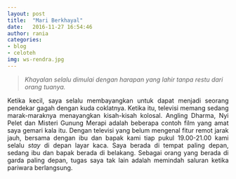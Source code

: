 ```yaml
---
layout: post
title:  "Mari Berkhayal"
date:   2016-11-27 16:54:46
author: rania
categories: 
- blog
- celoteh
img: ws-rendra.jpg
---
```


<blockquote>
	<p ><i>
		Khayalan selalu dimulai dengan harapan yang lahir tanpa restu dari orang tuanya.
	</i></p>
</blockquote>
<p style="text-align: justify;">
	Ketika kecil, saya selalu membayangkan untuk dapat menjadi seorang pendekar gagah dengan kuda coklatnya. Ketika itu, televisi memang sedang marak-maraknya menayangkan kisah-kisah kolosal. Angling Dharma, Nyi Pelet dan Misteri Gunung Merapi adalah beberapa contoh film yang amat saya gemari kala itu. <!--more-->Dengan televisi yang belum mengenal fitur remot jarak jauh, bersama dengan ibu dan bapak kami tiap pukul 19.00-21.00 kami selalu <i>stay</i> di depan layar kaca. Saya berada di tempat paling depan, sedang ibu dan bapak berada di belakang. Sebagai orang yang berada di garda paling depan, tugas saya tak lain adalah memindah saluran ketika pariwara berlangsung. <br><br>
	
</p>